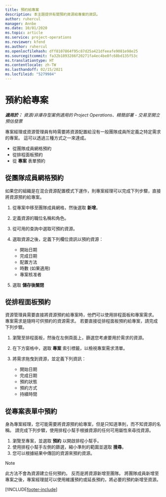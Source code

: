 ```yaml
---
title: 預約給專案
description: 本主題提供有關預約資源給專案的資訊。
author: ruhercul
manager: Annbe
ms.date: 10/01/2020
ms.topic: article
ms.service: project-operations
ms.reviewer: kfend
ms.author: ruhercul
ms.openlocfilehash: dff8107864f95c87d25a421dfeeafe9081e98e25
ms.sourcegitcommit: fa32b1893286f20271fa4ec4be8fc68bd135f53c
ms.translationtype: HT
ms.contentlocale: zh-TW
ms.lasthandoff: 02/15/2021
ms.locfileid: "5279984"
---
```

# <a name="book-to-a-project"></a>預約給專案

_**適用於：** 資源/非庫存型案例適用的 Project Operations、精簡部署 - 交易至開立預估發票_

專案經理或資源管理員有時需要將資源配置給沒有一般團隊成員所定義之特定需求的專案。 這可以透過三種方式之一來達成。

- 從團隊成員網格預約
- 從排程面板預約
- 從 **專案** 表單預約

## <a name="book-from-the-team-member-grid"></a>從團隊成員網格預約

如果您的組織是在混合資源配置模式下運作，則專案經理可以完成下列步驟，直接將資源預約給專案。

1. 從專案中移至團隊成員網格，然後選取 **新增**。
2. 定義資源的職位名稱和角色。
3. 從可用的查詢中選取可預約資源。
4. 選取資源之後，定義下列欄位資訊以預約資源：

    - 開始日期
    - 完成日期
    - 配置方法
    - 時數 (如果適用)
    - 專案核准者

6. 選取 **儲存後關閉**

## <a name="book-from-the-schedule-board"></a>從排程面板預約

資源管理員需要直接將資源預約給專案時，他們可以使用排程面板和專案需求。 專案需求是隨時可供預約的資源需求。 若要直接從排程面板預約給專案，請完成下列步驟。

1. 瀏覽至排程面板，然後在左側頁面上，篩選您考慮要用於需求的資源。
2. 在下方窗格中，選取 **專案** 索引標籤，以檢視專案需求清單。
3. 將需求拖曳到資源，並定義下列資訊：

    - 開始日期
    - 完成日期
    - 預約狀態
    - 預約方式
    - 持續時間

## <a name="book-from-the-project-form"></a>從專案表單中預約

身為專案經理，您可能需要將資源預約給專案，但是只知道準則，而不知資源的名稱。 請完成下列步驟，使用排程小幫手根據資源的任何可用屬性來尋找資源。 

1. 瀏覽至專案，並選取 **預約** 以開啟排程小幫手。
2. 使用排程小幫手左側的篩選，縮小準則的範圍並選取 **搜尋**。
3. 您可以根據結果中傳回的資源來預約資源。

> [!NOTE]
> 此方法不會為資源建立任何預約。 反而是將資源新增至團隊。 將團隊成員新增至專案之後，專案經理就可以使用維護預約或延長預約，將必要的預約新增至資源。


[!INCLUDE[footer-include](../includes/footer-banner.md)]